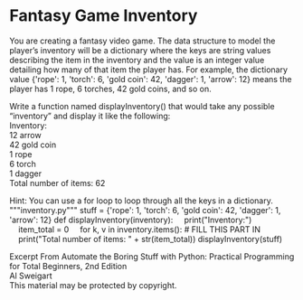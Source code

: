 
# Fantasy Game Inventory

You are creating a fantasy video game. The data structure to model the player’s inventory will be a dictionary where the keys are string values describing the item in the inventory and the value is an integer value detailing how many of that item the player has. For example, the dictionary value {'rope': 1, 'torch': 6, 'gold coin': 42, 'dagger': 1, 'arrow': 12} means the player has 1 rope, 6 torches, 42 gold coins, and so on.

Write a function named displayInventory() that would take any possible “inventory” and display it like the following:  
Inventory:  
12 arrow  
42 gold coin  
1 rope  
6 torch  
1 dagger  
Total number of items: 62  

Hint: You can use a for loop to loop through all the keys in a dictionary.
"""inventory.py"""
stuff = {'rope': 1, 'torch': 6, 'gold coin': 42, 'dagger': 1, 'arrow': 12}
def displayInventory(inventory):
    print("Inventory:")
    item_total = 0
    for k, v in inventory.items():
        # FILL THIS PART IN
    print("Total number of items: " + str(item_total))
displayInventory(stuff)

Excerpt From Automate the Boring Stuff with Python: Practical Programming for Total Beginners, 2nd Edition  
Al Sweigart  
This material may be protected by copyright.